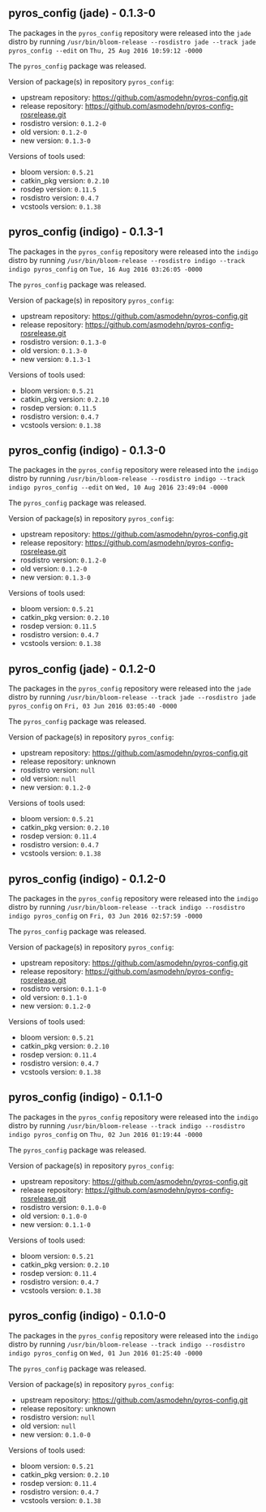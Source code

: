 ## pyros_config (jade) - 0.1.3-0

The packages in the `pyros_config` repository were released into the `jade` distro by running `/usr/bin/bloom-release --rosdistro jade --track jade pyros_config --edit` on `Thu, 25 Aug 2016 10:59:12 -0000`

The `pyros_config` package was released.

Version of package(s) in repository `pyros_config`:

- upstream repository: https://github.com/asmodehn/pyros-config.git
- release repository: https://github.com/asmodehn/pyros-config-rosrelease.git
- rosdistro version: `0.1.2-0`
- old version: `0.1.2-0`
- new version: `0.1.3-0`

Versions of tools used:

- bloom version: `0.5.21`
- catkin_pkg version: `0.2.10`
- rosdep version: `0.11.5`
- rosdistro version: `0.4.7`
- vcstools version: `0.1.38`


## pyros_config (indigo) - 0.1.3-1

The packages in the `pyros_config` repository were released into the `indigo` distro by running `/usr/bin/bloom-release --rosdistro indigo --track indigo pyros_config` on `Tue, 16 Aug 2016 03:26:05 -0000`

The `pyros_config` package was released.

Version of package(s) in repository `pyros_config`:

- upstream repository: https://github.com/asmodehn/pyros-config.git
- release repository: https://github.com/asmodehn/pyros-config-rosrelease.git
- rosdistro version: `0.1.3-0`
- old version: `0.1.3-0`
- new version: `0.1.3-1`

Versions of tools used:

- bloom version: `0.5.21`
- catkin_pkg version: `0.2.10`
- rosdep version: `0.11.5`
- rosdistro version: `0.4.7`
- vcstools version: `0.1.38`


## pyros_config (indigo) - 0.1.3-0

The packages in the `pyros_config` repository were released into the `indigo` distro by running `/usr/bin/bloom-release --rosdistro indigo --track indigo pyros_config --edit` on `Wed, 10 Aug 2016 23:49:04 -0000`

The `pyros_config` package was released.

Version of package(s) in repository `pyros_config`:

- upstream repository: https://github.com/asmodehn/pyros-config.git
- release repository: https://github.com/asmodehn/pyros-config-rosrelease.git
- rosdistro version: `0.1.2-0`
- old version: `0.1.2-0`
- new version: `0.1.3-0`

Versions of tools used:

- bloom version: `0.5.21`
- catkin_pkg version: `0.2.10`
- rosdep version: `0.11.5`
- rosdistro version: `0.4.7`
- vcstools version: `0.1.38`


## pyros_config (jade) - 0.1.2-0

The packages in the `pyros_config` repository were released into the `jade` distro by running `/usr/bin/bloom-release --track jade --rosdistro jade pyros_config` on `Fri, 03 Jun 2016 03:05:40 -0000`

The `pyros_config` package was released.

Version of package(s) in repository `pyros_config`:

- upstream repository: https://github.com/asmodehn/pyros-config.git
- release repository: unknown
- rosdistro version: `null`
- old version: `null`
- new version: `0.1.2-0`

Versions of tools used:

- bloom version: `0.5.21`
- catkin_pkg version: `0.2.10`
- rosdep version: `0.11.4`
- rosdistro version: `0.4.7`
- vcstools version: `0.1.38`


## pyros_config (indigo) - 0.1.2-0

The packages in the `pyros_config` repository were released into the `indigo` distro by running `/usr/bin/bloom-release --track indigo --rosdistro indigo pyros_config` on `Fri, 03 Jun 2016 02:57:59 -0000`

The `pyros_config` package was released.

Version of package(s) in repository `pyros_config`:

- upstream repository: https://github.com/asmodehn/pyros-config.git
- release repository: https://github.com/asmodehn/pyros-config-rosrelease.git
- rosdistro version: `0.1.1-0`
- old version: `0.1.1-0`
- new version: `0.1.2-0`

Versions of tools used:

- bloom version: `0.5.21`
- catkin_pkg version: `0.2.10`
- rosdep version: `0.11.4`
- rosdistro version: `0.4.7`
- vcstools version: `0.1.38`


## pyros_config (indigo) - 0.1.1-0

The packages in the `pyros_config` repository were released into the `indigo` distro by running `/usr/bin/bloom-release --track indigo --rosdistro indigo pyros_config` on `Thu, 02 Jun 2016 01:19:44 -0000`

The `pyros_config` package was released.

Version of package(s) in repository `pyros_config`:

- upstream repository: https://github.com/asmodehn/pyros-config.git
- release repository: https://github.com/asmodehn/pyros-config-rosrelease.git
- rosdistro version: `0.1.0-0`
- old version: `0.1.0-0`
- new version: `0.1.1-0`

Versions of tools used:

- bloom version: `0.5.21`
- catkin_pkg version: `0.2.10`
- rosdep version: `0.11.4`
- rosdistro version: `0.4.7`
- vcstools version: `0.1.38`


## pyros_config (indigo) - 0.1.0-0

The packages in the `pyros_config` repository were released into the `indigo` distro by running `/usr/bin/bloom-release --track indigo --rosdistro indigo pyros_config` on `Wed, 01 Jun 2016 01:25:40 -0000`

The `pyros_config` package was released.

Version of package(s) in repository `pyros_config`:

- upstream repository: https://github.com/asmodehn/pyros-config.git
- release repository: unknown
- rosdistro version: `null`
- old version: `null`
- new version: `0.1.0-0`

Versions of tools used:

- bloom version: `0.5.21`
- catkin_pkg version: `0.2.10`
- rosdep version: `0.11.4`
- rosdistro version: `0.4.7`
- vcstools version: `0.1.38`


